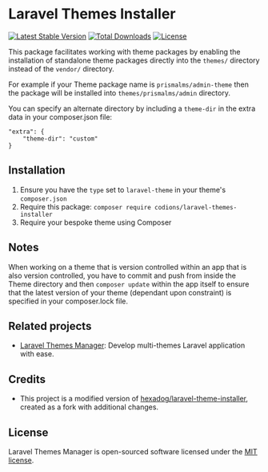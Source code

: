 # Laravel Themes Installer
[![Latest Stable Version](https://poser.pugx.org/codions/laravel-themes-installer/v)](//packagist.org/packages/codions/laravel-themes-installer) [![Total Downloads](https://poser.pugx.org/codions/laravel-themes-installer/downloads)](//packagist.org/packages/codions/laravel-themes-installer) [![License](https://poser.pugx.org/codions/laravel-themes-installer/license)](//packagist.org/packages/codions/laravel-themes-installer)

This package facilitates working with theme packages by enabling the installation of standalone theme packages directly into the `themes/` directory instead of the `vendor/` directory.

For example if your Theme package name is `prismalms/admin-theme` then the package will be installed into `themes/prismalms/admin` directory.

You can specify an alternate directory by including a `theme-dir` in the extra data in your composer.json file:

    "extra": {
        "theme-dir": "custom"
    }

## Installation

1. Ensure you have the `type` set to `laravel-theme` in your theme's `composer.json`
2. Require this package: `composer require codions/laravel-themes-installer`
3. Require your bespoke theme using Composer

## Notes

When working on a theme that is version controlled within an app that is also version controlled, you have to commit and push from inside the Theme directory and then `composer update` within the app itself to ensure that the latest version of your theme (dependant upon constraint) is specified in your composer.lock file.

## Related projects
- [Laravel Themes Manager](https://github.com/codions/laravel-themes-manager): Develop multi-themes Laravel application with ease.

## Credits
- This project is a modified version of [hexadog/laravel-theme-installer](https://github.com/hexadog/laravel-theme-installer), created as a fork with additional changes.

## License
Laravel Themes Manager is open-sourced software licensed under the [MIT license](LICENSE).
